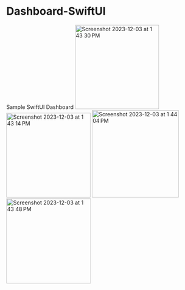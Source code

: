 # Dashboard-SwiftUI
Sample SwiftUI Dashboard
<img width="220" alt="Screenshot 2023-12-03 at 1 43 30 PM" src="https://github.com/rajeshm20/Dashboard-SwiftUI/assets/8141399/2abf5fde-7a19-471b-911e-2d0bea0758fd">
<img width="221" alt="Screenshot 2023-12-03 at 1 43 14 PM" src="https://github.com/rajeshm20/Dashboard-SwiftUI/assets/8141399/27c97c8e-5354-4c7e-a16b-724428fd8d43">
<img width="228" alt="Screenshot 2023-12-03 at 1 44 04 PM" src="https://github.com/rajeshm20/Dashboard-SwiftUI/assets/8141399/27c71684-1158-4d6b-9ba2-bda780e24cd0">
<img width="222" alt="Screenshot 2023-12-03 at 1 43 48 PM" src="https://github.com/rajeshm20/Dashboard-SwiftUI/assets/8141399/db342388-544b-4ef8-bcb6-06480b0ee063">
